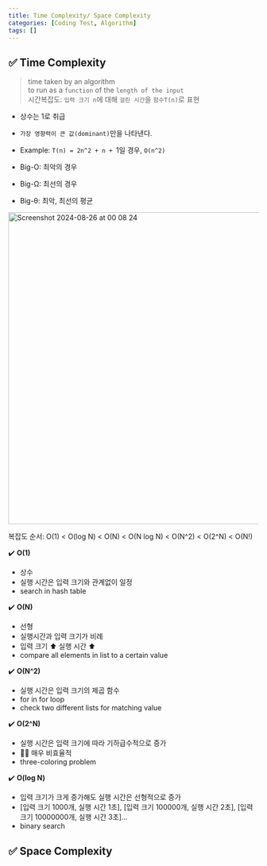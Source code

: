 ```yaml
---
title: Time Complexity/ Space Complexity
categories: [Coding Test, Algorithm]
tags: []
---
```


## ✅ Time Complexity

> time taken by an algorithm <br>
> to run as a `function` of the `length of the input` <br>
> 시간복잡도: `입력 크기 n`에 대해 `걸린 시간`을 `함수T(n)`로 표현 <br>

- 상수는 1로 취급
- `가장 영향력이 큰 값(dominant)`만을 나타낸다.
- Example: `T(n) = 2n^2 + n + `1일 경우, `O(n^2)`

- Big-O: 최악의 경우
- Big-Ω: 최선의 경우
- Big-θ: 최악, 최선의 평균

<img width="628" alt="Screenshot 2024-08-26 at 00 08 24" src="https://github.com/user-attachments/assets/6bb6b3d2-c334-462f-b035-3901e3e3e9f8">

복잡도 순서:
O(1) < O(log N) < O(N) < O(N log N) < O(N^2) <
O(2^N) < O(N!) <br>

✔️ **O(1)**

- 상수
- 실행 시간은 입력 크기와 관계없이 일정
- search in hash table

✔️ **O(N)**

- 선형
- 실행시간과 입력 크기가 비례
- 입력 크기 ⬆️ 실행 시간 ⬆️
- compare all elements in list to a certain value

✔️ **O(N^2)**

- 실행 시간은 입력 크기의 제곱 함수
- for in for loop
- check two different lists for matching value

✔️ **O(2^N)**

- 실행 시간은 입력 크기에 따라 기하급수적으로 증가
- 👎🏻 매우 비효율적
- three-coloring problem

✔️ **O(log N)**

- 입력 크기가 크게 증가해도 실행 시간은 선형적으로 증가
- [입력 크기 1000개, 실행 시간 1초], [입력 크기 100000개, 실행 시간 2초], [입력 크기 10000000개, 실행 시간 3초]...
- binary search

## ✅ Space Complexity
